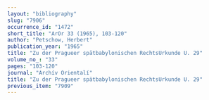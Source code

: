 ```yaml
---
layout: "bibliography"
slug: "7906"
occurrence_id: "1472"
short_title: "ArOr 33 (1965), 103-120"
author: "Petschow, Herbert"
publication_year: "1965"
title: "Zu der Pragueer spätbabylonischen RechtsUrkunde U. 29"
volume_no_: "33"
pages: "103-120"
journal: "Archív Orientalí"
title: "Zu der Pragueer spätbabylonischen RechtsUrkunde U. 29"
previous_item: "7909"
---
```


